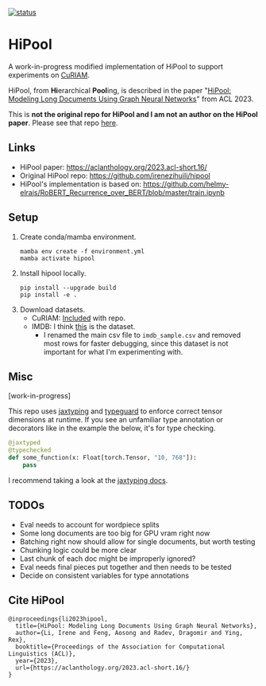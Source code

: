 [![status](https://github.com/mkranzlein/HiPool/actions/workflows/main.yml/badge.svg)](https://github.com/mkranzlein/HiPool/actions/workflows/main.yml)

# HiPool

A work-in-progress modified implementation of HiPool to support experiments on [CuRIAM](https://arxiv.org/abs/2305.14719).

HiPool, from **Hi**erarchical **Pool**ing, is described in the paper "[HiPool: Modeling Long Documents Using Graph Neural Networks](https://aclanthology.org/2023.acl-short.16/)" from ACL 2023.

This is **not the original repo for HiPool and I am not an author on the HiPool paper**. Please see that repo [here](https://github.com/irenezihuili/hipool).

## Links
- HiPool paper: https://aclanthology.org/2023.acl-short.16/
- Original HiPool repo: https://github.com/irenezihuili/hipool
- HiPool's implementation is based on: https://github.com/helmy-elrais/RoBERT_Recurrence_over_BERT/blob/master/train.ipynb

## Setup
1. Create conda/mamba environment.
    ```
    mamba env create -f environment.yml
    mamba activate hipool
    ```
2. Install hipool locally.
    ```
    pip install --upgrade build
    pip install -e .
    ```
3. Download datasets.
    - CuRIAM: [Included]((data/curiam.json)) with repo.
    - IMDB: I think [this](https://www.kaggle.com/datasets/lakshmi25npathi/imdb-dataset-of-50k-movie-reviews) is the dataset. 
        - I renamed the main csv file to `imdb_sample.csv` and removed most rows for faster debugging, since this dataset is not important for what I'm experimenting with.

## Misc

[work-in-progress]

This repo uses [jaxtyping](https://github.com/google/jaxtyping) and [typeguard](https://typeguard.readthedocs.io/) to enforce correct tensor dimensions at runtime. If you see an unfamiliar type annotation or decorators like in the example the below, it's for type checking.

```python
@jaxtyped
@typechecked
def some_function(x: Float[torch.Tensor, "10, 768"]):
    pass
```

I recommend taking a look at the [jaxtyping docs](https://docs.kidger.site/jaxtyping/).

## TODOs
- Eval needs to account for wordpiece splits
- Some long documents are too big for GPU vram right now
- Batching right now should allow for single documents, but worth testing
- Chunking logic could be more clear
- Last chunk of each doc might be improperly ignored?
- Eval needs final pieces put together and then needs to be tested
- Decide on consistent variables for type annotations
## Cite HiPool
```
@inproceedings{li2023hipool,
  title={HiPool: Modeling Long Documents Using Graph Neural Networks},
  author={Li, Irene and Feng, Aosong and Radev, Dragomir and Ying, Rex},
  booktitle={Proceedings of the Association for Computational Linguistics (ACL)},
  year={2023},
  url={https://aclanthology.org/2023.acl-short.16/}
}
```
